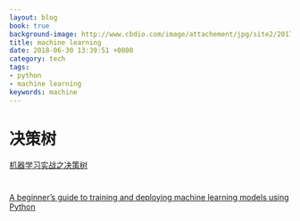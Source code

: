 ```yaml
---
layout: blog
book: true
background-image: http://www.cbdio.com/image/attachement/jpg/site2/20170810/f04da2247c301af63d0815.jpg
title: machine learning
date: 2018-06-30 13:39:51 +0800
category: tech
tags: 
- python
- machine learning
keywords: machine
---
```

# 决策树

[机器学习实战之决策树](https://mp.weixin.qq.com/s?__biz=MzI1MTE2ODg4MA==&mid=2650069507&idx=1&sn=c5e298727f3c1766accd4534fe35f755&chksm=f1f76b1cc680e20a8016e2c6951086735f8b99aa56a3de8804fa331a7e4d076c21004f615b5f&mpshare=1&scene=1&srcid=0630sPAsZK2QI7EBht6pUTZi#rd)


#
[A beginner’s guide to training and deploying machine learning models using Python](https://medium.freecodecamp.org/a-beginners-guide-to-training-and-deploying-machine-learning-models-using-python-48a313502e5a)
